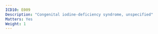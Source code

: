 ```yaml
---
ICD10: E009
Description: "Congenital iodine-deficiency syndrome, unspecified"
Matters: Yes
Weight: 1
---
```


